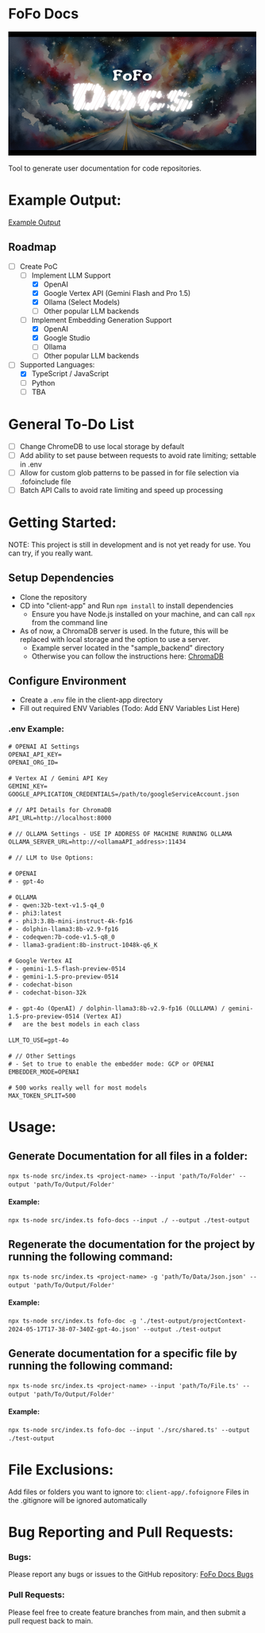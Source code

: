 # FoFo Docs
<img src="example_docs/fofo-docs-lighter.png" alt="drawing" width="500px" height="250px"/>

Tool to generate user documentation for code repositories.

# Example Output:
[Example Output](example_docs/README.md)

## Roadmap 
- [ ] Create PoC
    - [ ] Implement LLM Support
        - [X] OpenAI
        - [X] Google Vertex API (Gemini Flash and Pro 1.5)
        - [X] Ollama (Select Models)
        - [ ] Other popular LLM backends
    - [ ] Implement Embedding Generation Support
        - [X] OpenAI
        - [X] Google Studio  
        - [ ] Ollama 
        - [ ] Other popular LLM backends
- [ ] Supported Languages:
    - [x] TypeScript / JavaScript
    - [ ] Python
    - [ ] TBA

# General To-Do List
- [ ] Change ChromeDB to use local storage by default
- [ ] Add ability to set pause between requests to avoid rate limiting; settable in .env
- [ ] Allow for custom glob patterns to be passed in for file selection via .fofoinclude file
- [ ] Batch API Calls to avoid rate limiting and speed up processing

# Getting Started:

NOTE: This project is still in development and is not yet ready for use. You can try, if you really want.

## Setup Dependencies
- Clone the repository
- CD into "client-app" and Run `npm install` to install dependencies
    - Ensure you have Node.js installed on your machine, and can call `npx` from the command line
- As of now, a ChromaDB server is used. In the future, this will be replaced with local storage and the option to use a server.
    - Example server located in the "sample_backend" directory
    - Otherwise you can follow the instructions here: [ChromaDB](https://docs.trychroma.com/deployment/aws#docker)

## Configure Environment
- Create a `.env` file in the client-app directory
- Fill out required ENV Variables
(Todo: Add ENV Variables List Here)

### .env Example:
```
# OPENAI AI Settings
OPENAI_API_KEY=
OPENAI_ORG_ID=

# Vertex AI / Gemini API Key
GEMINI_KEY=
GOOGLE_APPLICATION_CREDENTIALS=/path/to/googleServiceAccount.json

# // API Details for ChromaDB
API_URL=http://localhost:8000

# // OLLAMA Settings - USE IP ADDRESS OF MACHINE RUNNING OLLAMA
OLLAMA_SERVER_URL=http://<ollamaAPI_address>:11434

# // LLM to Use Options:

# OPENAI
# - gpt-4o

# OLLAMA
# - qwen:32b-text-v1.5-q4_0
# - phi3:latest
# - phi3:3.8b-mini-instruct-4k-fp16
# - dolphin-llama3:8b-v2.9-fp16
# - codeqwen:7b-code-v1.5-q8_0
# - llama3-gradient:8b-instruct-1048k-q6_K

# Google Vertex AI
# - gemini-1.5-flash-preview-0514
# - gemini-1.5-pro-preview-0514
# - codechat-bison
# - codechat-bison-32k

# - gpt-4o (OpenAI) / dolphin-llama3:8b-v2.9-fp16 (OLLLAMA) / gemini-1.5-pro-preview-0514 (Vertex AI)
#   are the best models in each class

LLM_TO_USE=gpt-4o

# // Other Settings
# - Set to true to enable the embedder mode: GCP or OPENAI
EMBEDDER_MODE=OPENAI

# 500 works really well for most models
MAX_TOKEN_SPLIT=500 
```

# Usage:

## Generate Documentation for all files in a folder:
`npx ts-node src/index.ts <project-name> --input 'path/To/Folder' --output 'path/To/Output/Folder'`
#### Example:
```npx ts-node src/index.ts fofo-docs --input ./ --output ./test-output```

## Regenerate the documentation for the project by running the following command:
`npx ts-node src/index.ts <project-name> -g 'path/To/Data/Json.json' --output 'path/To/Output/Folder'`
#### Example:
```npx ts-node src/index.ts fofo-doc -g './test-output/projectContext-2024-05-17T17-38-07-340Z-gpt-4o.json' --output ./test-output```

## Generate documentation for a specific file by running the following command:
`npx ts-node src/index.ts <project-name> --input 'path/To/File.ts' --output 'path/To/Output/Folder'`
#### Example:
```npx ts-node src/index.ts fofo-doc --input './src/shared.ts' --output ./test-output```

# File Exclusions:
Add files or folders you want to ignore to: `client-app/.fofoignore`
Files in the .gitignore will be ignored automatically

# Bug Reporting and Pull Requests:

### Bugs:
Please report any bugs or issues to the GitHub repository: 
[FoFo Docs Bugs](https://github.com/Sweet-Papa-Technologies/fofo-docs/issues)

### Pull Requests:
Please feel free to create feature branches from main, and then submit a pull request back to main.